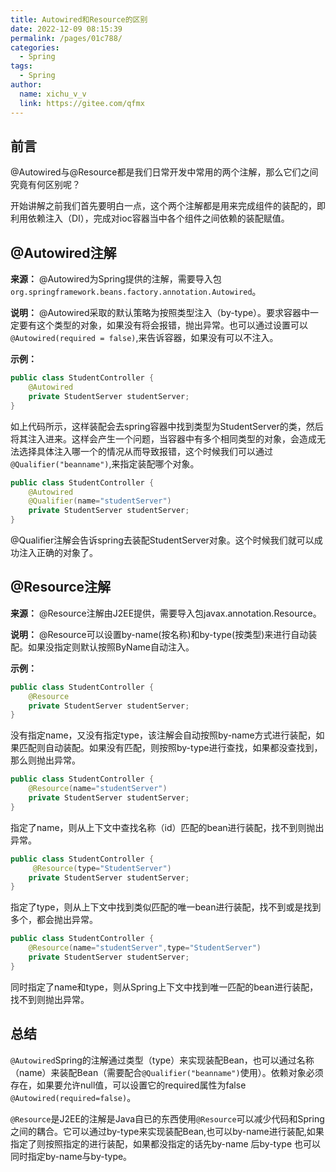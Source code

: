 ```yaml
---
title: Autowired和Resource的区别
date: 2022-12-09 08:15:39
permalink: /pages/01c788/
categories:
  - Spring
tags:
  - Spring
author: 
  name: xichu_v_v
  link: https://gitee.com/qfmx
---
```

## 前言
@Autowired与@Resource都是我们日常开发中常用的两个注解，那么它们之间究竟有何区别呢？

开始讲解之前我们首先要明白一点，这个两个注解都是用来完成组件的装配的，即利用依赖注入（DI），完成对ioc容器当中各个组件之间依赖的装配赋值。

## @Autowired注解
**来源：** @Autowired为Spring提供的注解，需要导入包`org.springframework.beans.factory.annotation.Autowired`。

**说明：** @Autowired采取的默认策略为按照类型注入（by-type）。要求容器中一定要有这个类型的对象，如果没有将会报错，抛出异常。也可以通过设置可以`@Autowired(required = false)`,来告诉容器，如果没有可以不注入。

**示例：**
```java
public class StudentController {
    @Autowired
    private StudentServer studentServer; 
}
```
如上代码所示，这样装配会去spring容器中找到类型为StudentServer的类，然后将其注入进来。这样会产生一个问题，当容器中有多个相同类型的对象，会造成无法选择具体注入哪一个的情况从而导致报错，这个时候我们可以通过`@Qualifier("beanname")`,来指定装配哪个对象。
```java
public class StudentController {
    @Autowired
    @Qualifier(name="studentServer")    
    private StudentServer studentServer; 
}
```
@Qualifier注解会告诉spring去装配StudentServer对象。这个时候我们就可以成功注入正确的对象了。

## @Resource注解
**来源：** @Resource注解由J2EE提供，需要导入包javax.annotation.Resource。

**说明：** @Resource可以设置by-name(按名称)和by-type(按类型)来进行自动装配。如果没指定则默认按照ByName自动注入。

**示例：**
```java
public class StudentController {
    @Resource  
    private StudentServer studentServer; 
}
```

没有指定name，又没有指定type，该注解会自动按照by-name方式进行装配，如果匹配则自动装配。如果没有匹配，则按照by-type进行查找，如果都没查找到，那么则抛出异常。
```java
public class StudentController {
    @Resource(name="studentServer")  
    private StudentServer studentServer; 
}
```

指定了name，则从上下文中查找名称（id）匹配的bean进行装配，找不到则抛出异常。
```java
public class StudentController {
     @Resource(type="StudentServer")   
    private StudentServer studentServer; 
}
```
指定了type，则从上下文中找到类似匹配的唯一bean进行装配，找不到或是找到多个，都会抛出异常。
```java
public class StudentController {
    @Resource(name="studentServer",type="StudentServer")  
    private StudentServer studentServer; 
}
```

同时指定了name和type，则从Spring上下文中找到唯一匹配的bean进行装配，找不到则抛出异常。

## 总结
`@Autowired`Spring的注解通过类型（type）来实现装配Bean，也可以通过名称（name）来装配Bean（需要配合`@Qualifier("beanname")`使用）。依赖对象必须存在，如果要允许null值，可以设置它的required属性为false `@Autowired(required=false)`。

`@Resource`是J2EE的注解是Java自已的东西使用`@Resource`可以减少代码和Spring之间的耦合。它可以通过by-type来实现装配Bean,也可以by-name进行装配,如果指定了则按照指定的进行装配，如果都没指定的话先by-name 后by-type 也可以同时指定by-name与by-type。